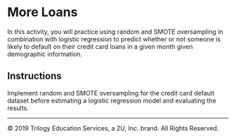 # More Loans

In this activity, you will practice using random and SMOTE oversampling in combination with logistic regression to predict whether or not someone is likely to default on their credit card loans in a given month given demographic information.

## Instructions

Implement random and SMOTE oversampling for the credit card default dataset before estimating a logistic regression model and evaluating the results.

---

© 2019 Trilogy Education Services, a 2U, Inc. brand. All Rights Reserved.
